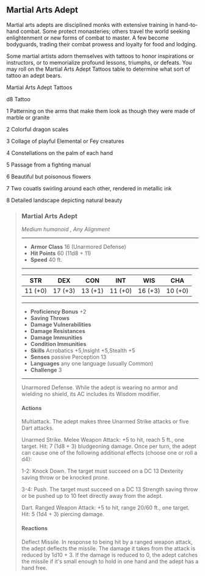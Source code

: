 ## Martial Arts Adept
Martial arts adepts are disciplined monks with extensive training in hand-to-hand combat. Some protect monasteries; others travel the world seeking enlightenment or new forms of combat to master. A few become bodyguards, trading their combat prowess and loyalty for food and lodging.

Some martial artists adorn themselves with tattoos to honor inspirations or instructors, or to memorialize profound lessons, triumphs, or defeats. You may roll on the Martial Arts Adept Tattoos table to determine what sort of tattoo an adept bears.

Martial Arts Adept Tattoos

d8	Tattoo

1	Patterning on the arms that make them look as though they were made of marble or granite

2	Colorful dragon scales

3	Collage of playful Elemental or Fey creatures

4	Constellations on the palm of each hand

5	Passage from a fighting manual

6	Beautiful but poisonous flowers

7	Two couatls swirling around each other, rendered in metallic ink

8	Detailed landscape depicting natural beauty


>### Martial Arts Adept
>*Medium humanoid , Any Alignment*
>___
>- **Armor Class** 16 (Unarmored Defense)
>- **Hit Points** 60 (11d8 + 11)
>- **Speed** 40 ft.
>___
>|**STR**|**DEX**|**CON**|**INT**|**WIS**|**CHA**|
>|:---:|:---:|:---:|:---:|:---:|:---:|
>|11 (+0)|17 (+3)|13 (+1)|11 (+0)|16 (+3)|10 (+0)|
>
>___
>- **Proficiency Bonus** +2
>- **Saving Throws** 
>- **Damage Vulnerabilities** 
>- **Damage Resistances** 
>- **Damage Immunities** 
>- **Condition Immunities** 
>- **Skills** Acrobatics +5,Insight +5,Stealth +5
>- **Senses** passive Perception 13
>- **Languages** any one language (usually Common)
>- **Challenge** 3
>___
>Unarmored Defense. While the adept is wearing no armor and wielding no shield, its AC includes its Wisdom modifier.
>
>#### Actions
>Multiattack. The adept makes three Unarmed Strike attacks or five Dart attacks.
>
>Unarmed Strike. Melee Weapon Attack: +5 to hit, reach 5 ft., one target. Hit: 7 (1d8 + 3) bludgeoning damage. Once per turn, the adept can cause one of the following additional effects (choose one or roll a d4):
>
>1-2: Knock Down. The target must succeed on a DC 13 Dexterity saving throw or be knocked prone.
>
>3-4: Push. The target must succeed on a DC 13 Strength saving throw or be pushed up to 10 feet directly away from the adept.
>
>Dart. Ranged Weapon Attack: +5 to hit, range 20/60 ft., one target. Hit: 5 (1d4 + 3) piercing damage.
>
>#### Reactions
>Deflect Missile. In response to being hit by a ranged weapon attack, the adept deflects the missile. The damage it takes from the attack is reduced by 1d10 + 3. If the damage is reduced to 0, the adept catches the missile if it's small enough to hold in one hand and the adept has a hand free.
>
